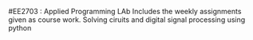 #EE2703 : Applied Programming LAb
Includes the weekly assignments given as course work.
Solving ciruits and digital signal processing using python
